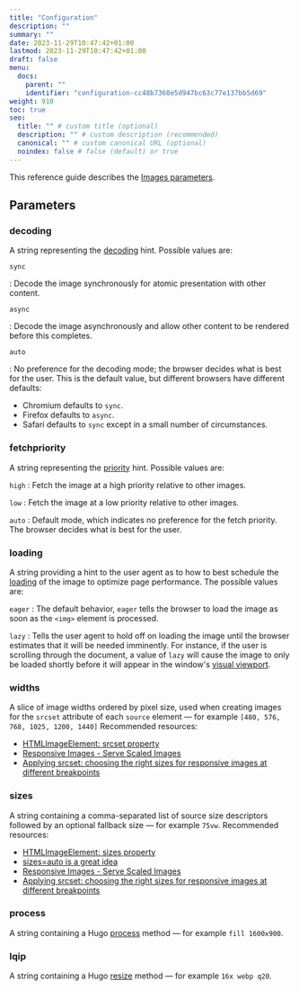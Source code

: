 ```yaml
---
title: "Configuration"
description: ""
summary: ""
date: 2023-11-29T10:47:42+01:00
lastmod: 2023-11-29T10:47:42+01:00
draft: false
menu:
  docs:
    parent: ""
    identifier: "configuration-cc48b7360e5d947bc63c77e137bb5d69"
weight: 910
toc: true
seo:
  title: "" # custom title (optional)
  description: "" # custom description (recommended)
  canonical: "" # custom canonical URL (optional)
  noindex: false # false (default) or true
---
```


This reference guide describes the [Images parameters](/docs/basics/customizing-images/#update-parameters).

## Parameters

### decoding

A string representing the [decoding](https://developer.mozilla.org/en-US/docs/Web/API/HTMLImageElement/decoding) hint. Possible values are:

`sync`

: Decode the image synchronously for atomic presentation with other content.

`async`

: Decode the image asynchronously and allow other content to be rendered before this completes.

`auto`

: No preference for the decoding mode; the browser decides what is best for the user. This is the default value, but different browsers have different defaults:

  - Chromium defaults to `sync`.
  - Firefox defaults to `async`.
  - Safari defaults to `sync` except in a small number of circumstances.

### fetchpriority

A string representing the [priority](https://developer.mozilla.org/en-US/docs/Web/API/HTMLImageElement/fetchPriority) hint. Possible values are:

`high`
: Fetch the image at a high priority relative to other images.

`low`
: Fetch the image at a low priority relative to other images.

`auto`
: Default mode, which indicates no preference for the fetch priority. The browser decides what is best for the user.

### loading

A string providing a hint to the user agent as to how to best schedule the [loading](https://developer.mozilla.org/en-US/docs/Web/API/HTMLImageElement/loading) of the image to optimize page performance. The possible values are:

`eager`
: The default behavior, `eager` tells the browser to load the image as soon as the `<img>` element is processed.

`lazy`
: Tells the user agent to hold off on loading the image until the browser estimates that it will be needed imminently. For instance, if the user is scrolling through the document, a value of `lazy` will cause the image to only be loaded shortly before it will appear in the window's [visual viewport](https://developer.mozilla.org/en-US/docs/Glossary/Visual_Viewport).

### widths

A slice of image widths ordered by pixel size, used when creating images for the `srcset` attribute of each `source` element — for example `[480, 576, 768, 1025, 1200, 1440]` Recommended resources:

- [HTMLImageElement: srcset property](https://developer.mozilla.org/en-US/docs/Web/API/HTMLImageElement/srcset)
- [Responsive Images - Serve Scaled Images](https://www.keycdn.com/blog/responsive-images)
- [Applying srcset: choosing the right sizes for responsive images at different breakpoints](https://medium.com/hceverything/applying-srcset-choosing-the-right-sizes-for-responsive-images-at-different-breakpoints-a0433450a4a3)

### sizes

A string containing a comma-separated list of source size descriptors followed by an optional fallback size — for example `75vw`. Recommended resources:

- [HTMLImageElement: sizes property](https://developer.mozilla.org/en-US/docs/Web/API/HTMLImageElement/sizes)
- [sizes=auto is a great idea](https://chriscoyier.net/2023/06/23/sizesauto-is-a-great-idea/)
- [Responsive Images - Serve Scaled Images](https://www.keycdn.com/blog/responsive-images)
- [Applying srcset: choosing the right sizes for responsive images at different breakpoints](https://medium.com/hceverything/applying-srcset-choosing-the-right-sizes-for-responsive-images-at-different-breakpoints-a0433450a4a3)

### process

A string containing a Hugo [process](https://gohugo.io/content-management/image-processing/#process) method — for example `fill 1600x900`.

### lqip

A string containing a Hugo [resize](https://gohugo.io/content-management/image-processing/#resize) method — for example `16x webp q20`.
